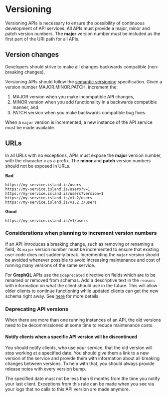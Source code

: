 # Versioning

Versioning APIs is necessary to ensure the possibility of continuous
development of API services. All APIs must provide a major, minor and patch
version numbers. The **major** version number must be included as the first
part of the URI path for all APIs.

## Version changes

Developers should strive to make all changes
backwards compatible (non-breaking changes).

Versioning APIs should follow the [semantic versioning]
specification. Given a version number MAJOR.MINOR.PATCH, increment the:

1.  MAJOR version when you make incompatible API changes,
2.  MINOR version when you add functionality in a backwards compatible manner, and
3.  PATCH version when you make backwards compatible bug fixes.

When a `major` version is incremented, a new instance of the API service must
be made available.

## URLs

In all URLs with no exceptions, APIs must expose the **major** version number,
with the character `v` as a prefix. The **minor** and **patch** version
numbers should not be exposed in URLs.

**Bad**

```
https://my-service.island.is/users
https://my-service.island.is/users?v=1
https://my-service.island.is/users?version=1
https://my-service.island.is/v1.2/users
https://my-service.island.is/v1.2.3/users
```

**Good**

```
https://my-service.island.is/v1/users
```

### Considerations when planning to increment version numbers

If an API introduces a breaking change, such as removing or renaming a field,
its `major` version number must be incremented to ensure that existing user
code does not suddenly break. Incrementing the `major` version should be
avoided whenever possible to avoid increasing maintenance and cost of running
many versions of the same service.

For **GraphQL** APIs use the `@deprecated` directive on fields which are to be 
renamed or removed from schemas. Add a descriptive text in the `reason:` with
information on what the client should use in the future. This will allow older
clients to continue functioning while updated clients can get the new schema
right away.
See [here] for more details.

### Deprecating API versions

When there are more than one running instances of an API, the old versions
need to be decommissioned at some time to reduce maintenance costs.

#### Notify clients when a specific API version will be discontinued

You should notify clients, who use your service, that the old version will stop
working at a specified date. You should give them a link to a new version of
the service and provide them with information about all breaking changes
between versions. To help with that, you should always provide release notes
with every version bump.

The specified date must not be less than 6 months from the time you notify your
last client. Exceptions from this rule can be made when you see via your logs
that no calls to this API version are made anymore.

[semantic versioning]: https://semver.org/
[deprecating api versions]: #deprecating-api-versions
[here]: https://www.netlify.com/blog/2020/01/21/advice-from-a-graphql-expert/#designing-a-schema-that-is-easy-to-evolve
